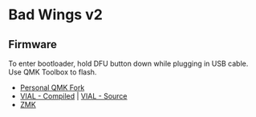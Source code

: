 # Bad Wings v2
## Firmware

To enter bootloader, hold DFU button down while plugging in USB cable.  Use QMK Toolbox to flash.

* [Personal QMK Fork](https://github.com/hazels-garage/qmk_firmware/tree/hazel/bad_wings_v2/keyboards/hazel/bad_wings_v2)
* [VIAL - Compiled](hazel_bad_wings_v2_vial.bin) | [VIAL - Source](https://github.com/hazels-garage/vial-qmk/tree/hazel/keyboards/hazel/bad_wings/v2)
* [ZMK](https://github.com/hazels-garage/zmk-bad-wings-2)
